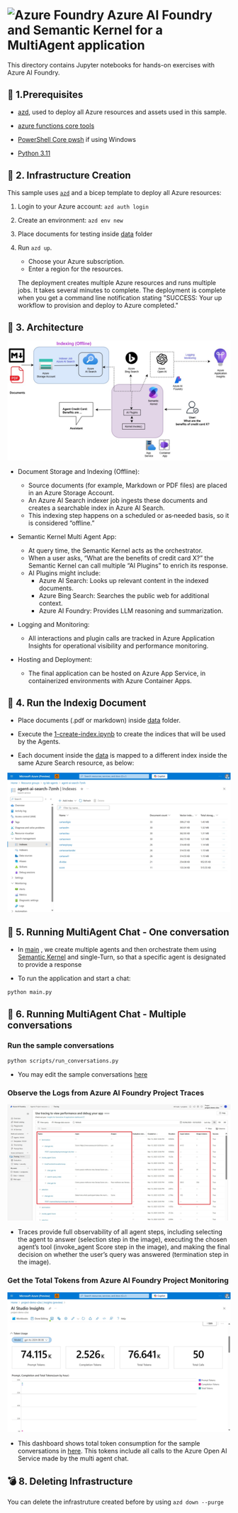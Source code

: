 # <img src="./utils/media/ai-foundry.jpg" alt="Azure Foundry" style="width:60px;height:60px"/> Azure AI Foundry and Semantic Kernel for a MultiAgent application

This directory contains Jupyter notebooks for hands-on exercises with Azure AI Foundry.

## 🔧 1.Prerequisites

+ [azd](https://learn.microsoft.com/azure/developer/azure-developer-cli/install-azd), used to deploy all Azure resources and assets used in this sample.

+ [azure functions core tools](https://learn.microsoft.com/en-us/azure/azure-functions/functions-run-local?tabs=windows%2Cisolated-process%2Cnode-v4%2Cpython-v2%2Chttp-trigger%2Ccontainer-apps&pivots=programming-language-csharp)

+ [PowerShell Core pwsh](https://github.com/PowerShell/powershell/releases) if using Windows

+ [Python 3.11](https://www.python.org/downloads/release/python-3110/)

## 🔧 2. Infrastructure Creation

This sample uses [`azd`](https://learn.microsoft.com/azure/developer/azure-developer-cli/) and a bicep template to deploy all Azure resources:

1. Login to your Azure account: `azd auth login`

2. Create an environment: `azd env new`

3. Place documents for testing inside [data](./data/) folder 

4. Run `azd up`.

   + Choose your Azure subscription.
   + Enter a region for the resources.

   The deployment creates multiple Azure resources and runs multiple jobs. It takes several minutes to complete. The deployment is complete when you get a command line notification stating "SUCCESS: Your up workflow to provision and deploy to Azure completed."

## 🔧 3. Architecture 
![Connect](utils/media/multi_agent_architecture.jpg)
-  Document Storage and Indexing (Offline):
   - Source documents (for example, Markdown or PDF files) are placed in an Azure Storage Account.
   - An Azure AI Search indexer job ingests these documents and creates a searchable index in Azure AI Search.
   - This indexing step happens on a scheduled or as‐needed basis, so it is considered “offline.”

- Semantic Kernel Multi Agent App:
   - At query time, the Semantic Kernel acts as the orchestrator.
   - When a user asks, “What are the benefits of credit card X?” the Semantic Kernel can call multiple “AI Plugins” to enrich its response.
   - AI Plugins might include:
      - Azure AI Search: Looks up relevant content in the indexed documents.
      - Azure Bing Search: Searches the public web for additional context.
      - Azure AI Foundry: Provides LLM reasoning and summarization.

- Logging and Monitoring:
   - All interactions and plugin calls are tracked in Azure Application Insights for operational visibility and performance monitoring.

- Hosting and Deployment:
   - The final application can be hosted on Azure App Service, in containerized environments with Azure Container Apps.


## 🚀 4. Run the Indexig Document
- Place documents (.pdf or markdown) inside [data](data/) folder. 

- Execute the [1-create-index.ipynb](notebooks/1-create-index.ipynb) to create the indices that will be used by the Agents. 

- Each document inside the [data](data/) is mapped to a different index inside the same Azure Search resource, as below:

![Connect](utils/media/ai-search.jpg)

## 🚀 5. Running MultiAgent Chat - One conversation
- In [main](main.py) , we create multiple agents and then orchestrate them using [Semantic Kernel](https://learn.microsoft.com/en-us/semantic-kernel/overview/) and single-Turn, so that a specific agent is designated to provide a response

- To run the application and start a chat:
```bash
python main.py
```

## 🚀 6. Running MultiAgent Chat - Multiple conversations

### Run the sample conversations
```bash
python scripts/run_conversations.py
```
   - You may edit the sample conversations [here](./config/user_inputs.py)

### Observe the Logs from Azure AI Foundry Project Traces
![Connect](utils/media/ai-traces.jpg)

   - Traces provide full observability of all agent steps, including selecting the agent to answer (selection step in the image), executing the chosen agent’s tool (invoke_agent Score step in the image), and making the final decision on whether the user’s query was answered (termination step in the image).

### Get the Total Tokens from Azure AI Foundry Project Monitoring
![Connect](utils/media/ai-insights.jpg)

   - This dashboard shows total token consumption for the sample conversations in [here](./config/user_inputs.py). This tokens include all calls to the Azure Open AI Service made by the multi agent chat. 

## 💣 8. Deleting Infrastructure

You can delete the infrastruture created before by using `azd down --purge`
  
